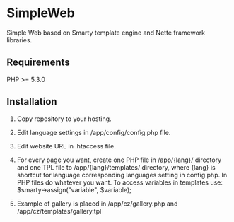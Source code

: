 SimpleWeb
===============

Simple Web based on Smarty template engine and Nette framework libraries.

Requirements
------------
PHP >= 5.3.0

Installation
------------

1. Copy repository to your hosting.

2. Edit language settings in /app/config/config.php file.

3. Edit website URL in .htaccess file.

4. For every page you want, create one PHP file in /app/{lang}/ directory and one TPL file to /app/{lang}/templates/ directory, where {lang} is shortcut for language corresponding languages setting in config.php. In PHP files do whatever you want. To access variables in templates use: $smarty->assign("variable", $variable);

5. Example of gallery is placed in /app/cz/gallery.php and /app/cz/templates/gallery.tpl
